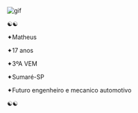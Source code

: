 ![gif](https://media1.tenor.com/m/I-u1rgO3OB4AAAAC/dancing-luci.gif)

☯︎☯︎

✦Matheus

✦17 anos

✦3ºA VEM

✦Sumaré-SP

✦Futuro engenheiro e mecanico automotivo

☯︎☯︎
